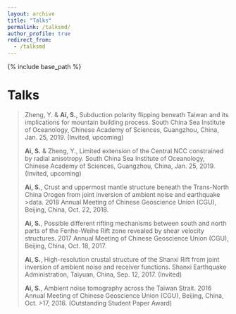 ```yaml
---
layout: archive
title: "Talks"
permalink: /talksmd/
author_profile: true
redirect_from:
  - /talksmd
---
```


{% include base_path %}

Talks
=

>Zheng, Y. & **Ai, S.**, Subduction polarity flipping beneath Taiwan and its implications for mountain building process. South China Sea Institute of Oceanology, Chinese Academy of Sciences, Guangzhou, China, Jan. 25, 2019. (Invited, upcoming)
>
>**Ai, S.** & Zheng, Y., Limited extension of the Central NCC constrained by radial anisotropy. South China Sea Institute of Oceanology, Chinese Academy of Sciences, Guangzhou, China, Jan. 25, 2019. (Invited, upcoming)
>
>**Ai, S.**, Crust and uppermost mantle structure beneath the Trans-North China Orogen from joint inversion of ambient noise and earthquake >data. 2018 Annual Meeting of Chinese Geoscience Union (CGU), Beijing, China, Oct. 22, 2018.
>
>**Ai, S.**, Possible different rifting mechanisms between south and north parts of the Fenhe-Weihe Rift zone revealed by shear velocity structures. 2017 Annual Meeting of Chinese Geoscience Union (CGU), Beijing, China, Oct. 18, 2017.
>
>**Ai, S.**, High-resolution crustal structure of the Shanxi Rift from joint inversion of ambient noise and receiver functions. Shanxi Earthquake Administration, Taiyuan, China, Sep. 12, 2017. (Invited)
>
>**Ai, S.**, Ambient noise tomography across the Taiwan Strait. 2016 Annual Meeting of Chinese Geoscience Union (CGU), Beijing, China, Oct. >17, 2016. (Outstanding Student Paper Award)
>
